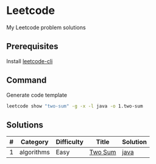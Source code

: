 # Leetcode

My Leetcode problem solutions

## Prerequisites

Install [leetcode-cli](https://github.com/skygragon/leetcode-cli)

## Command

Generate code template

```sh
leetcode show "two-sum" -g -x -l java -o 1.two-sum
```

## Solutions

| #   | Category   | Difficulty | Title                                             | Solution                           |
| --- | ---------- | ---------- | ------------------------------------------------- | ---------------------------------- |
| 1   | algorithms | Easy       | [Two Sum](https://leetcode.com/problems/two-sum/) | [java](./1.two-sum/1.two-sum.java) |
